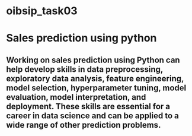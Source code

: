 # oibsip_task03
# Sales prediction using python
## Working on sales prediction using Python can help develop skills in data preprocessing, exploratory data analysis, feature engineering, model selection, hyperparameter tuning, model evaluation, model interpretation, and deployment. These skills are essential for a career in data science and can be applied to a wide range of other prediction problems.
